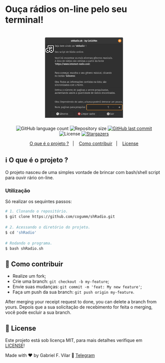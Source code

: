<h1>Ouça rádios on-line pelo seu terminal!</h1>

<h1 align="center">
    <img alt="#Delicinha" title="Bash radio" src="./.github/shRadio.png" width="250px" />
</h1>

<p align="center">
  <img alt="GitHub language count" src="https://img.shields.io/github/languages/count/cogumm/shRadio?color=%2304D361">

  <img alt="Repository size" src="https://img.shields.io/github/repo-size/cogumm/shRadio">

  <a href="https://github.com/cogumm/shRadio/commits/master">
    <img alt="GitHub last commit" src="https://img.shields.io/github/last-commit/cogumm/shRadio">
  </a>

  <img alt="License" src="https://img.shields.io/badge/license-MIT-brightgreen">
   <a href="https://github.com/cogumm/shRadio/stargazers">
    <img alt="Stargazers" src="https://img.shields.io/github/stars/cogumm/shRadio?style=social">
  </a>
</p>

<p align="center">
  <a href="#information_source-o-que-é-o-projeto-">O que é o projeto ?</a>&nbsp;&nbsp;&nbsp;|&nbsp;&nbsp;&nbsp;
  <a href="#-como-contribuir">Como contribuir</a>&nbsp;&nbsp;&nbsp;|&nbsp;&nbsp;&nbsp;
  <a href="#memo-license">License</a>
</p>

## :information_source: O que é o projeto ?

O projeto nasceu de uma simples vontade de brincar com bash/shell script para ouvir rário on-line.

### Utilização

Só realizar os sequintes passos:

```bash
# 1. Clonando o repositório.
$ git clone https://github.com/cogumm/shRadio.git

# 2. Acessando o diretório do projeto.
$ cd 'shRadio'

# Rodando o programa.
$ bash shRadio.sh
```

## 🤔 Como contribuir

-   Realize um fork;
-   Crie uma branch: `git checkout -b my-feature`;
-   Envie suas mudanças: `git commit -m 'feat: My new feature'`;
-   Faça um push da sua branch: `git push origin my-feature`.

After merging your receipt request to done, you can delete a branch from yours.
Depois que a sua solicitação de recebimento for feita o merging, você pode excluir a sua branch.

## :memo: License

Este projeto está sob licença MIT, para mais detalhes verifique em [LICENSE][license]!

Made with ♥ by Gabriel F. Vilar :wave: [Telegram][telegram]

[license]: https://cogumm.mit-license.org/
[telegram]: https://t.me/CoGUMm
